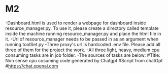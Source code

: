 # M2  
-Dashboard.html is used to render a webpage for dashboard inside resource_manager.py. To use it, please create a directory called template inside the machine running resource_manager.py and place the html file in it.
-Url of resource_manager needs to be passed in as an argument when running toolSet.py
-Three proxy's url is hardcoded .env file. Please add all three of them for the project the work.
-All three light, heavy, medium cpu consuming tasks are in job folder.
-The sources of tasks are below:
#Title: Non sense cpu cosuming code generated by Chatgpt
#Script from chatGpt
#https://chat.openai.com
